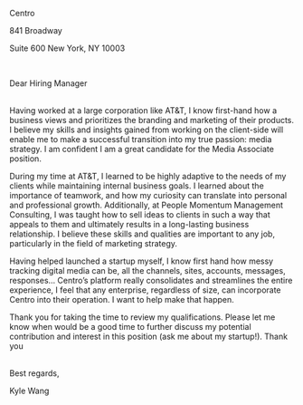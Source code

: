 Centro

841 Broadway

Suite 600
New York, NY 10003 <br>

<br>

Dear Hiring Manager

<br>
Having worked at a large corporation like AT&T, I know first-hand how a business views and prioritizes the branding and marketing of their products. I believe my skills and insights gained from working on the client-side will enable me to make a successful transition into my true passion: media strategy. I am confident I am a great candidate for the Media Associate position.

During my time at AT&T, I learned to be highly adaptive to the needs of my clients while maintaining internal business goals. I learned about the importance of teamwork, and how my curiosity can translate into personal and professional growth. Additionally, at People Momentum Management Consulting, I was taught how to sell ideas to clients in such a way that appeals to them and ultimately results in a long-lasting business relationship. I believe these skills and qualities are important to any job, particularly in the field of marketing strategy. 

Having helped launched a startup myself, I know first hand how messy tracking digital media can be, all the channels, sites, accounts, messages, responses… Centro’s platform really consolidates and streamlines the entire experience, I feel that any enterprise, regardless of size, can incorporate Centro into their operation. I want to help make that happen.  

Thank you for taking the time to review my qualifications. Please let me know when would be a good time to further discuss my potential contribution and interest in this position (ask me about my startup!). Thank you


<br>
Best regards,

Kyle Wang
